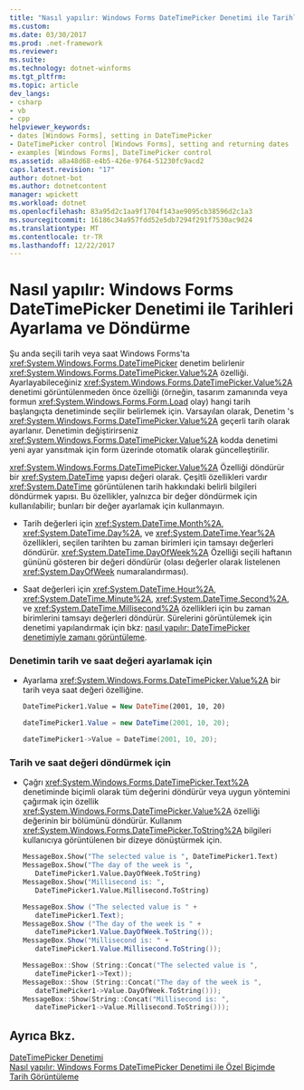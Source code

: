 ```yaml
---
title: "Nasıl yapılır: Windows Forms DateTimePicker Denetimi ile Tarihleri Ayarlama ve Döndürme"
ms.custom: 
ms.date: 03/30/2017
ms.prod: .net-framework
ms.reviewer: 
ms.suite: 
ms.technology: dotnet-winforms
ms.tgt_pltfrm: 
ms.topic: article
dev_langs:
- csharp
- vb
- cpp
helpviewer_keywords:
- dates [Windows Forms], setting in DateTimePicker
- DateTimePicker control [Windows Forms], setting and returning dates
- examples [Windows Forms], DateTimePicker control
ms.assetid: a8a48d68-e4b5-426e-9764-51230fc9acd2
caps.latest.revision: "17"
author: dotnet-bot
ms.author: dotnetcontent
manager: wpickett
ms.workload: dotnet
ms.openlocfilehash: 83a95d2c1aa9f1704f143ae9095cb38596d2c1a3
ms.sourcegitcommit: 16186c34a957fdd52e5db7294f291f7530ac9d24
ms.translationtype: MT
ms.contentlocale: tr-TR
ms.lasthandoff: 12/22/2017
---
```

# <a name="how-to-set-and-return-dates-with-the-windows-forms-datetimepicker-control"></a>Nasıl yapılır: Windows Forms DateTimePicker Denetimi ile Tarihleri Ayarlama ve Döndürme
Şu anda seçili tarih veya saat Windows Forms'ta <xref:System.Windows.Forms.DateTimePicker> denetim belirlenir <xref:System.Windows.Forms.DateTimePicker.Value%2A> özelliği. Ayarlayabileceğiniz <xref:System.Windows.Forms.DateTimePicker.Value%2A> denetimi görüntülenmeden önce özelliği (örneğin, tasarım zamanında veya formun <xref:System.Windows.Forms.Form.Load> olay) hangi tarih başlangıçta denetiminde seçilir belirlemek için. Varsayılan olarak, Denetim 's <xref:System.Windows.Forms.DateTimePicker.Value%2A> geçerli tarih olarak ayarlanır. Denetimin değiştirirseniz <xref:System.Windows.Forms.DateTimePicker.Value%2A> kodda denetimi yeni ayar yansıtmak için form üzerinde otomatik olarak güncelleştirilir.  
  
 <xref:System.Windows.Forms.DateTimePicker.Value%2A> Özelliği döndürür bir <xref:System.DateTime> yapısı değeri olarak. Çeşitli özellikleri vardır <xref:System.DateTime> görüntülenen tarih hakkındaki belirli bilgileri döndürmek yapısı. Bu özellikler, yalnızca bir değer döndürmek için kullanılabilir; bunları bir değer ayarlamak için kullanmayın.  
  
-   Tarih değerleri için <xref:System.DateTime.Month%2A>, <xref:System.DateTime.Day%2A>, ve <xref:System.DateTime.Year%2A> özellikleri, seçilen tarihten bu zaman birimleri için tamsayı değerleri döndürür. <xref:System.DateTime.DayOfWeek%2A> Özelliği seçili haftanın gününü gösteren bir değeri döndürür (olası değerler olarak listelenen <xref:System.DayOfWeek> numaralandırması).  
  
-   Saat değerleri için <xref:System.DateTime.Hour%2A>, <xref:System.DateTime.Minute%2A>, <xref:System.DateTime.Second%2A>, ve <xref:System.DateTime.Millisecond%2A> özellikleri için bu zaman birimlerini tamsayı değerleri döndürür. Sürelerini görüntülemek için denetimi yapılandırmak için bkz: [nasıl yapılır: DateTimePicker denetimiyle zamanı görüntüleme](../../../../docs/framework/winforms/controls/how-to-display-time-with-the-datetimepicker-control.md).  
  
### <a name="to-set-the-date-and-time-value-of-the-control"></a>Denetimin tarih ve saat değeri ayarlamak için  
  
-   Ayarlama <xref:System.Windows.Forms.DateTimePicker.Value%2A> bir tarih veya saat değeri özelliğine.  
  
    ```vb  
    DateTimePicker1.Value = New DateTime(2001, 10, 20)  
    ```  
  
    ```csharp  
    dateTimePicker1.Value = new DateTime(2001, 10, 20);  
    ```  
  
    ```cpp  
    dateTimePicker1->Value = DateTime(2001, 10, 20);  
    ```  
  
### <a name="to-return-the-date-and-time-value"></a>Tarih ve saat değeri döndürmek için  
  
-   Çağrı <xref:System.Windows.Forms.DateTimePicker.Text%2A> denetiminde biçimli olarak tüm değerini döndürür veya uygun yöntemini çağırmak için özellik <xref:System.Windows.Forms.DateTimePicker.Value%2A> özelliği değerinin bir bölümünü döndürür. Kullanım <xref:System.Windows.Forms.DateTimePicker.ToString%2A> bilgileri kullanıcıya görüntülenen bir dizeye dönüştürmek için.  
  
    ```vb  
    MessageBox.Show("The selected value is ", DateTimePicker1.Text)  
    MessageBox.Show("The day of the week is ",   
       DateTimePicker1.Value.DayOfWeek.ToString)  
    MessageBox.Show("Millisecond is: ",   
       DateTimePicker1.Value.Millisecond.ToString)  
    ```  
  
    ```csharp  
    MessageBox.Show ("The selected value is " +   
       dateTimePicker1.Text);  
    MessageBox.Show ("The day of the week is " +   
       dateTimePicker1.Value.DayOfWeek.ToString());  
    MessageBox.Show("Millisecond is: " +   
       dateTimePicker1.Value.Millisecond.ToString());  
    ```  
  
    ```cpp  
    MessageBox::Show (String::Concat("The selected value is ",  
       dateTimePicker1->Text));  
    MessageBox::Show (String::Concat("The day of the week is ",  
       dateTimePicker1->Value.DayOfWeek.ToString()));  
    MessageBox::Show(String::Concat("Millisecond is: ",  
       dateTimePicker1->Value.Millisecond.ToString()));  
    ```  
  
## <a name="see-also"></a>Ayrıca Bkz.  
 [DateTimePicker Denetimi](../../../../docs/framework/winforms/controls/datetimepicker-control-windows-forms.md)  
 [Nasıl yapılır: Windows Forms DateTimePicker Denetimi ile Özel Biçimde Tarih Görüntüleme](../../../../docs/framework/winforms/controls/display-a-date-in-a-custom-format-with-wf-datetimepicker-control.md)
